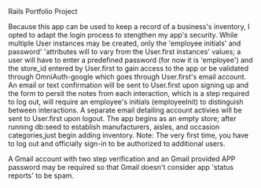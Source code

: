Rails Portfolio Project

Because this app  can be used to keep a record of a business's inventory, I opted to adapt the login process to stengthen my app's security. While multiple User instances may  be created, only the 'employee initials' and password' 'attributes will to vary from the User.first instances' values; a user will have to enter a predefined password (for now it is 'employee') and the store_id entered by User.first to gain access to the app or be validated through OmniAuth-google which goes through User.first's email account. An email or text confirmation will be sent to User.first upon signing up and the form to persit the notes from each interaction, which is a step required to log out, will require an employee's initials (employeeInit) to distinguish between interactions. A separate email detailing account activies will be sent to User.first upon logout.  The app begins as an empty store; after running db:seed to establish manufacturers, aisles, and occasion categories,just begin adding inventory. Note: The very first time, you have to log out and officially sign-in to be authorized to additional users.  

A Gmail account with two step verification and an Gmail provided APP password may be required so that Gmail doesn't consider app 'status reports' to be spam.

